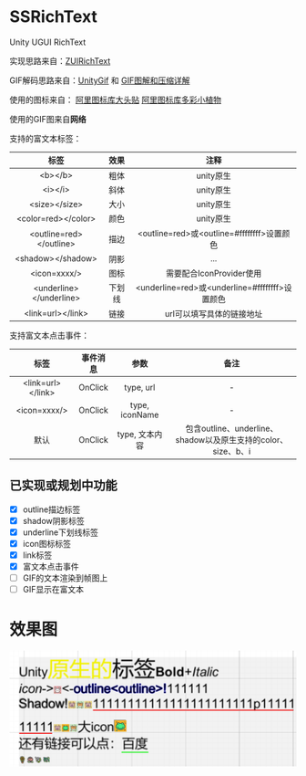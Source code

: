 # SSRichText
 Unity UGUI RichText

实现思路来自：[ZUIRichText](https://github.com/172672672/UGUI-RichText)

GIF解码思路来自：[UnityGif](https://github.com/SleepyLoser/UnityGif) 和 [GIF图解和压缩详解](https://blog.csdn.net/wzy198852/article/details/17266507)

使用的图标来自：
[阿里图标库大头贴](https://www.iconfont.cn/collections/detail?spm=a313x.collections_index.i1.d9df05512.168b3a81l8GbZU&cid=50743)
[阿里图标库多彩小植物](https://www.iconfont.cn/collections/detail?spm=a313x.collections_index.i1.d9df05512.675d3a81CPSoFN&cid=50664)

使用的GIF图来自**网络**

支持的富文本标签：

|            标签             | 效果  |                     注释                      |
|:-------------------------:|:---:|:-------------------------------------------:|
|         \<b>\</b>         | 粗体  |                   unity原生                   |
|         \<i>\</i>         | 斜体  |                   unity原生                   |
|      \<size>\</size>      | 大小  |                   unity原生                   |
|   \<color=red>\</color>   | 颜色  |                   unity原生                   |
| \<outline=red>\</outline> | 描边  |   \<outline=red>或\<outline=#ffffffff>设置颜色   |
|    \<shadow>\</shadow>    | 阴影  |                     ...                     |
|       \<icon=xxxx/>       | 图标  |             需要配合IconProvider使用              |
| \<underline>\</underline> | 下划线 | \<underline=red>或\<underline=#ffffffff>设置颜色 |
|    \<link=url>\</link>    | 链接  |               url可以填写具体的链接地址                |

支持富文本点击事件：

|         标签          |  事件消息   |       参数       |                       备注                        |
|:-------------------:|:-------:|:--------------:|:-----------------------------------------------:|
| \<link=url>\</link> | OnClick |   type, url    |                        -                        |
|    \<icon=xxxx/>    | OnClick | type, iconName |                        -                        |
|         默认          | OnClick |   type, 文本内容   | 包含outline、underline、shadow以及原生支持的color、size、b、i |

## 已实现或规划中功能

- [x] outline描边标签
- [x] shadow阴影标签
- [x] underline下划线标签
- [x] icon图标标签
- [x] link标签
- [x] 富文本点击事件
- [ ] GIF的文本渲染到帧图上
- [ ] GIF显示在富文本

# 效果图

![效果](DocImages/PixPin_2024-12-14_16-20-52.png)
